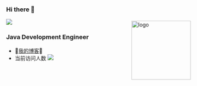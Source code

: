 ### Hi there 👋
![](http://antzuhl.cn:4000/get/@antzuhl.readme)
<img src="https://github-readme-stats.vercel.app/api?username=Wonderchn&show_icons=true" alt="logo" height="160" align="right" style="margin: 5px; margin-bottom: 20px;" />
### Java Development Engineer
- 🚩[我的博客](https://www.cnblogs.com/xiaochenNN/)🚩   
- 当前访问人数 ![](https://visitor-badge.glitch.me/badge?page_id=woderchn.readme)
